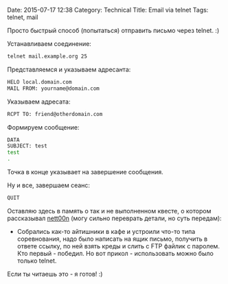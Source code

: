 Date: 2015-07-17 12:38
Category: Technical
Title: Email via telnet
Tags: telnet, mail

Просто быстрый способ (попытаться) отправить письмо через telnet. :)

Устанавливаем соединение:

```bash
telnet mail.example.org 25
```

Представляемся и указываем адреса*н*та:

```bash
HELO local.domain.com
MAIL FROM: yourname@domain.com
```

Указываем адресата:

```bash
RCPT TO: friend@otherdomain.com
```

Формируем сообщение:

```bash
DATA
SUBJECT: test
test
.
```

Точка в конце указывает на завершение сообщения.

Ну и все, завершаем сеанс:

```bash
QUIT
```

Оставляю здесь в память о так и не выполненном квесте, о котором рассказывал [nett00n](http://nett00n.org/) (могу сильно переврать детали, но суть передам):

- Собрались как-то айтишники в кафе и устроили что-то типа соревнования, надо было написать на ящик письмо, получить в ответе ссылку, по ней взять креды и слить с FTP файлик с паролем. Кто первый - победил. Но вот прикол - использовать можно было только telnet.

Если ты читаешь это - я готов! :)
